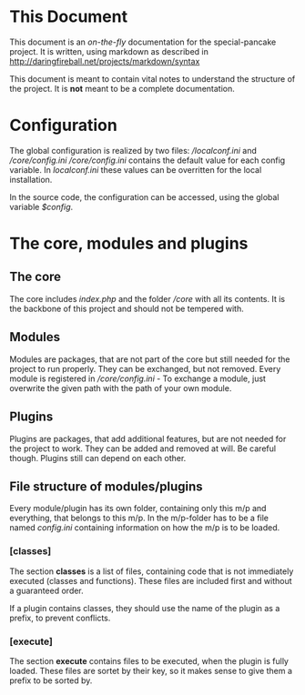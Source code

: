 # This Document

This document is an _on-the-fly_ documentation for the special-pancake project. 
It is written, using markdown as described in 
http://daringfireball.net/projects/markdown/syntax

This document is meant to contain vital notes to understand the structure of
the project. It is __not__ meant to be a complete documentation.

# Configuration

The global configuration is realized by two files: _/localconf.ini_ and
_/core/config.ini_
_/core/config.ini_ contains the default value for each config variable.
In _localconf.ini_ these values can be overritten for the local installation.

In the source code, the configuration can be accessed, using the global variable
_$config_.

# The core, modules and plugins

## The core

The core includes _index.php_ and the folder _/core_ with all its contents. It
is the backbone of this project and should not be tempered with.

## Modules

Modules are packages, that are not part of the core but still needed for the
project to run properly. They can be exchanged, but not removed.
Every module is registered in _/core/config.ini_ - To exchange a module,
just overwrite the given path with the path of your own module.

## Plugins

Plugins are packages, that add additional features, but are not needed for the
project to work. They can be added and removed at will. Be careful though.
Plugins still can depend on each other.

## File structure of modules/plugins

Every module/plugin has its own folder, containing only this m/p and everything,
that belongs to this m/p. In the m/p-folder has to be a file named _config.ini_
containing information on how the m/p is to be loaded.

### [classes]

The section __classes__ is a list of files, containing code that is not
immediately executed (classes and functions). These files are included first
and without a guaranteed order.

If a plugin contains classes, they should use the name of the plugin as a
prefix, to prevent conflicts.

### [execute]

The section __execute__ contains files to be executed, when the plugin is fully
loaded. These files are sortet by their key, so it makes sense to give them a
prefix to be sorted by.

